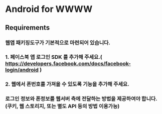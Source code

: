 # Android for WWWW

## Requirements

### 웹앱 패키징도구가 기본적으로 마련되어 있습니다.
### 1. 페이스북 앱 로그인 SDK 를 추가해 주세요.( https://developers.facebook.com/docs/facebook-login/android )
### 2. 웹에서 폰번호를 가져올 수 있도록 기능을 추가해 주세요.

### 로그인 정보와 폰정보를 웹서버 측에 전달하는 방법을 제공하여야 합니다. (쿠키, 웹 스토리지, 또는 별도 API 등의 방법 이용가능)
